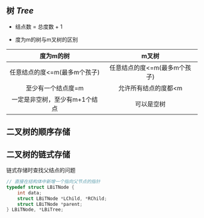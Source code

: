 ## 树 *Tree*

- 结点数 = 总度数 + 1  

- 度为m的树与m叉树的区别  

| 度为m的树 | m叉树 |
|:------:|:-----:|
| 任意结点的度<=m(最多m个孩子) | 任意结点的度<=m(最多m个孩子) |
| 至少有一个结点度=m | 允许所有结点的度都<m |
| 一定是非空树，至少有m+1个结点| 可以是空树 |

## 二叉树的顺序存储

## 二叉树的链式存储
链式存储时查找父结点的问题
```c++
// 直接在结构体中新增一个指向父节点的指针
typedef struct LBiTNode {
    int data;
    struct LBiTNode *LChild, *RChild;
    struct LBiTNode *parent;
} LBiTNode, *LBiTree;
```